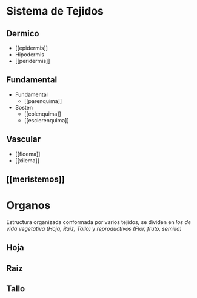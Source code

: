 # Sistema de Tejidos

## Dermico

- [[epidermis]]
- Hipodermis
- [[peridermis]]

## Fundamental

- Fundamental
	- [[parenquima]]
- Sosten
	- [[colenquima]]
	- [[esclerenquima]]

## Vascular

- [[floema]]
- [[xilema]]

## [[meristemos]]

# Organos

Estructura organizada conformada por varios tejidos, se dividen en *los de vida vegetativa (Hoja, Raiz, Tallo)* y *reproductivos (Flor, fruto, semilla)*

## Hoja

## Raiz

## Tallo
